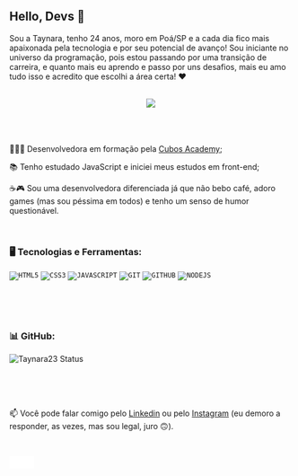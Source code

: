 ## Hello, Devs 👾

Sou a Taynara, tenho 24 anos, moro em Poá/SP e a cada dia fico mais apaixonada pela tecnologia e por seu potencial de avanço! Sou iniciante no universo da programação, pois estou passando por uma transição de carreira, e quanto mais eu aprendo e passo por uns desafios, mais eu amo tudo isso e acredito que escolhi a área certa!  ❤
</br>
</br>

<p align="center">
  <img src="https://user-images.githubusercontent.com/117486346/223865390-e5d28f23-0b7b-4034-8936-59a49d99b237.gif" width="350">
</p>

</br>
</br>

<div display="inline-block">
 <p align="left">👩🏾‍💻 Desenvolvedora em formação pela <a href="https://cubos.academy/">Cubos Academy</a>;</p>
 <p align="left">📚 Tenho estudado JavaScript e iniciei meus estudos em front-end;</p>
 <p align="left">☕🎮 Sou uma desenvolvedora diferenciada já que não bebo café, adoro games (mas sou péssima em todos) e tenho um senso de humor questionável.</p>
</div>

</br>

### 🖥️ Tecnologias e Ferramentas: 
<code><img width="40px" src="https://cdn.jsdelivr.net/gh/devicons/devicon/icons/html5/html5-original-wordmark.svg" title = "HTML5"/></code>
<code><img width="40px" src="https://cdn.jsdelivr.net/gh/devicons/devicon/icons/css3/css3-original-wordmark.svg" title = "CSS3"/></code>
<code><img width="40px" src="https://cdn.jsdelivr.net/gh/devicons/devicon/icons/javascript/javascript-original.svg" title = "JAVASCRIPT"/></code>
<code><img width="40px" src="https://cdn.jsdelivr.net/gh/devicons/devicon/icons/git/git-original.svg" title = "GIT"/></code>
<code><img width="40px" src="https://cdn.jsdelivr.net/gh/devicons/devicon/icons/github/github-original.svg" title = "GITHUB"/></code>
<code><img width="40px" src="https://cdn.jsdelivr.net/gh/devicons/devicon/icons/nodejs/nodejs-original.svg" title = "NODEJS"/></code>

</br>
</br>
</br>

### 📊 GitHub:
![Taynara23 Status](https://github-readme-stats.vercel.app/api?username=Taynara23&show_icons=true&theme=radical)

</br>
</br>
</br>

📫 Você pode falar comigo pelo [Linkedin](https://www.linkedin.com/in/taynarapereira23/) ou pelo [Instagram](https://www.instagram.com/_ifro/) (eu demoro a responder, as vezes, mas sou legal, juro 🙃).

</br>

<a href="https://www.instagram.com/_ifro/" target="_blank"><img align="left" alt="Instagram" width="22px" src="https://github.com/Aakarsh-B/trying-repos/blob/master/insta.svg" />
<a href="https://www.linkedin.com/in/taynarapereira23/" target="_blank"><img align="left" alt="LinkedIn" width="22px" src="https://github.com/Aakarsh-B/trying-repos/blob/master/linkedin.svg" />

